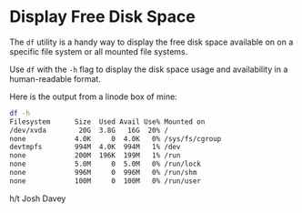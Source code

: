 # Display Free Disk Space

The `df` utility is a handy way to display the free disk space available on
on a specific file system or all mounted file systems.

Use `df` with the `-h` flag to display the disk space usage and availability
in a human-readable format.

Here is the output from a linode box of mine:

```bash
df -h
Filesystem      Size  Used Avail Use% Mounted on
/dev/xvda        20G  3.8G   16G  20% /
none            4.0K     0  4.0K   0% /sys/fs/cgroup
devtmpfs        994M  4.0K  994M   1% /dev
none            200M  196K  199M   1% /run
none            5.0M     0  5.0M   0% /run/lock
none            996M     0  996M   0% /run/shm
none            100M     0  100M   0% /run/user
```

h/t Josh Davey

